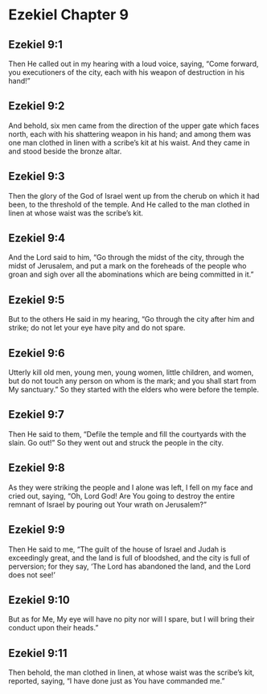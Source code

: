 # Ezekiel Chapter 9

## Ezekiel 9:1

Then He called out in my hearing with a loud voice, saying, “Come forward, you executioners of the city, each with his weapon of destruction in his hand!”

## Ezekiel 9:2

And behold, six men came from the direction of the upper gate which faces north, each with his shattering weapon in his hand; and among them was one man clothed in linen with a scribe’s kit at his waist. And they came in and stood beside the bronze altar.

## Ezekiel 9:3

Then the glory of the God of Israel went up from the cherub on which it had been, to the threshold of the temple. And He called to the man clothed in linen at whose waist was the scribe’s kit.

## Ezekiel 9:4

And the Lord said to him, “Go through the midst of the city, through the midst of Jerusalem, and put a mark on the foreheads of the people who groan and sigh over all the abominations which are being committed in it.”

## Ezekiel 9:5

But to the others He said in my hearing, “Go through the city after him and strike; do not let your eye have pity and do not spare.

## Ezekiel 9:6

Utterly kill old men, young men, young women, little children, and women, but do not touch any person on whom is the mark; and you shall start from My sanctuary.” So they started with the elders who were before the temple.

## Ezekiel 9:7

Then He said to them, “Defile the temple and fill the courtyards with the slain. Go out!” So they went out and struck the people in the city.

## Ezekiel 9:8

As they were striking the people and I alone was left, I fell on my face and cried out, saying, “Oh, Lord God! Are You going to destroy the entire remnant of Israel by pouring out Your wrath on Jerusalem?”

## Ezekiel 9:9

Then He said to me, “The guilt of the house of Israel and Judah is exceedingly great, and the land is full of bloodshed, and the city is full of perversion; for they say, ‘The Lord has abandoned the land, and the Lord does not see!’

## Ezekiel 9:10

But as for Me, My eye will have no pity nor will I spare, but I will bring their conduct upon their heads.”

## Ezekiel 9:11

Then behold, the man clothed in linen, at whose waist was the scribe’s kit, reported, saying, “I have done just as You have commanded me.”
